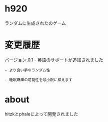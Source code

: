 h920
====

ランダムに生成されたのゲーム

変更履歴
========
バージョン.0.1
	- 英語のサポートが追加されました

	- より良い夢のランダム性

	- 睡眠麻痺の可能性を最小限に抑えます

about
=====

hitzkとphaleによって開発されました
